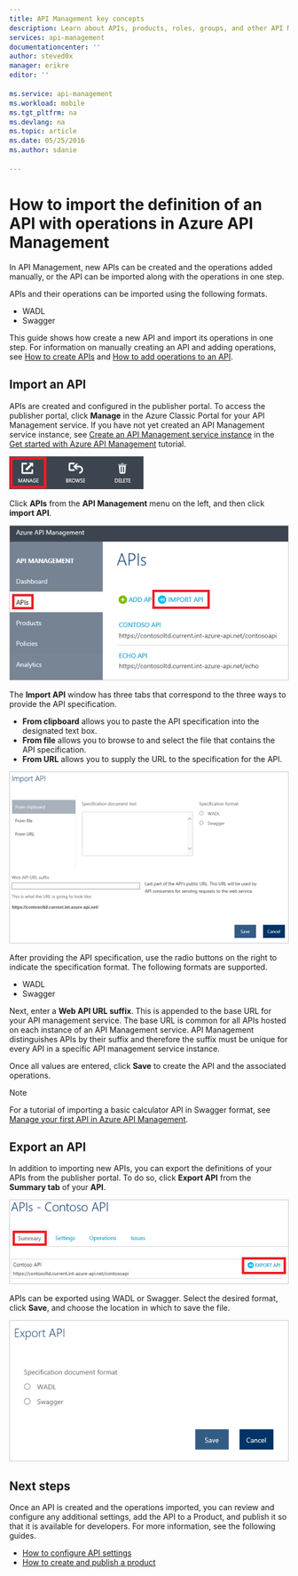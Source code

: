 ```yaml
---
title: API Management key concepts
description: Learn about APIs, products, roles, groups, and other API Management key concepts.
services: api-management
documentationcenter: ''
author: steved0x
manager: erikre
editor: ''

ms.service: api-management
ms.workload: mobile
ms.tgt_pltfrm: na
ms.devlang: na
ms.topic: article
ms.date: 05/25/2016
ms.author: sdanie

---
```

# How to import the definition of an API with operations in Azure API Management
In API Management, new APIs can be created and the operations added manually, or the API can be imported along with the operations in one step.

APIs and their operations can be imported using the following formats.

* WADL
* Swagger

This guide shows how create a new API and import its operations in one step. For information on manually creating an API and adding operations, see [How to create APIs](api-management-howto-create-apis.md) and [How to add operations to an API](api-management-howto-add-operations.md).

## <a name="import-api"> </a>Import an API
APIs are created and configured in the publisher portal. To access the publisher portal, click **Manage** in the Azure Classic Portal for your API Management service. If you have not yet created an API Management service instance, see [Create an API Management service instance](api-management-get-started.md#create-service-instance) in the [Get started with Azure API Management](api-management-get-started.md) tutorial.

![Publisher portal](./media/api-management-howto-import-api/api-management-management-console.png)

Click **APIs** from the **API Management** menu on the left, and then click **import API**.

![Import API](./media/api-management-howto-import-api/api-management-api-import-apis.png)

The **Import API** window has three tabs that correspond to the three ways to provide the API specification.

* **From clipboard** allows you to paste the API specification into the designated text box.
* **From file** allows you to browse to and select the file that contains the API specification.
* **From URL** allows you to supply the URL to the specification for the API.

![Import API format](./media/api-management-howto-import-api/api-management-import-api-wizard.png)

After providing the API specification, use the radio buttons on the right to indicate the specification format. The following formats are supported.

* WADL
* Swagger

Next, enter a **Web API URL suffix**. This is appended to the base URL for your API management service. The base URL is common for all APIs hosted on each instance of an API Management service. API Management distinguishes APIs by their suffix and therefore the suffix must be unique for every API in a specific API management service instance.

Once all values are entered, click **Save** to create the API and the associated operations. 

> [!NOTE]
> For a tutorial of importing a basic calculator API in Swagger format, see [Manage your first API in Azure API Management](api-management-get-started.md).
> 
> 

## <a name="export-api"> </a> Export an API
In addition to importing new APIs, you can export the definitions of your APIs from the publisher portal. To do so, click **Export API** from the **Summary tab** of your **API**.

![Export API](./media/api-management-howto-import-api/api-management-export-api.png)

APIs can be exported using WADL or Swagger. Select the desired format, click **Save**, and choose the location in which to save the file.

![Export API format](./media/api-management-howto-import-api/api-management-export-api-format.png)

## <a name="next-steps"> </a>Next steps
Once an API is created and the operations imported, you can review and configure any additional settings, add the API to a Product, and publish it so that it is available for developers. For more information, see the following guides.

* [How to configure API settings](api-management-howto-create-apis.md#configure-api-settings)
* [How to create and publish a product](api-management-howto-add-products.md)

[api-management-management-console]: ./media/api-management-howto-import-api/api-management-management-console.png
[api-management-import-apis]: ./media/api-management-howto-import-api/api-management-api-import-apis.png
[api-management-import-api-clipboard]: ./media/api-management-howto-import-api/api-management-import-api-wizard.png
[api-management-export-api]: ./media/api-management-howto-import-api/api-management-export-api.png
[api-management-export-api-format]: ./media/api-management-howto-import-api/api-management-export-api-format.png

[Import an API]: #import-api
[Export an API]: #export-api
[Configure API settings]: #configure-api-settings
[Next steps]: #next-steps

[Get started with Azure API Management]: api-management-get-started.md
[Create an API Management service instance]: api-management-get-started.md#create-service-instance

[How to add operations to an API]: api-management-howto-add-operations.md
[How to create and publish a product]: api-management-howto-add-products.md
[How to create APIs]: api-management-howto-create-apis.md
[How to configure API settings]: api-management-howto-create-apis.md#configure-api-settings
